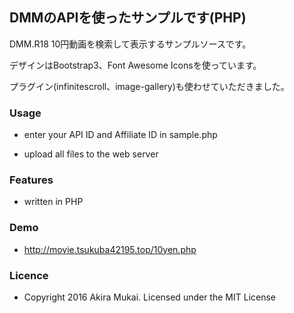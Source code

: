 ## DMMのAPIを使ったサンプルです(PHP)

DMM.R18 10円動画を検索して表示するサンプルソースです。

デザインはBootstrap3、Font Awesome Iconsを使っています。

プラグイン(infinitescroll、image-gallery)も使わせていただきました。


### Usage

  - enter your API ID and Affiliate ID in sample.php

  - upload all files to the web server


### Features

  - written in PHP


### Demo

  - http://movie.tsukuba42195.top/10yen.php


### Licence

  - Copyright 2016 Akira Mukai. Licensed under the MIT License
